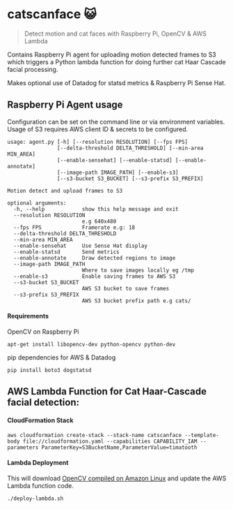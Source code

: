 # catscanface 😺
> Detect motion and cat faces with Raspberry Pi, OpenCV & AWS Lambda

Contains Raspberry Pi agent for uploading motion detected frames to S3 which triggers a Python lambda function
for doing further cat Haar Cascade facial processing.

Makes optional use of Datadog for statsd metrics & Raspberry Pi Sense Hat.

## Raspberry Pi Agent usage
Configuration can be set on the command line or via environment variables. Usage of S3 requires AWS client ID & secrets
to be configured.

    usage: agent.py [-h] [--resolution RESOLUTION] [--fps FPS]
                    [--delta-threshold DELTA_THRESHOLD] [--min-area MIN_AREA]
                    [--enable-sensehat] [--enable-statsd] [--enable-annotate]
                    [--image-path IMAGE_PATH] [--enable-s3]
                    [--s3-bucket S3_BUCKET] [--s3-prefix S3_PREFIX]

    Motion detect and upload frames to S3

    optional arguments:
      -h, --help            show this help message and exit
      --resolution RESOLUTION
                            e.g 640x480
      --fps FPS             Framerate e.g: 18
      --delta-threshold DELTA_THRESHOLD
      --min-area MIN_AREA
      --enable-sensehat     Use Sense Hat display
      --enable-statsd       Send metrics
      --enable-annotate     Draw detected regions to image
      --image-path IMAGE_PATH
                            Where to save images locally eg /tmp
      --enable-s3           Enable saving frames to AWS S3
      --s3-bucket S3_BUCKET
                            AWS S3 bucket to save frames
      --s3-prefix S3_PREFIX
                            AWS S3 bucket prefix path e.g cats/

#### Requirements
OpenCV on Raspberry Pi

```apt-get install libopencv-dev python-opencv python-dev```

pip dependencies for AWS & Datadog

```pip install boto3 dogstatsd```

## AWS Lambda Function for Cat Haar-Cascade facial detection:

#### CloudFormation Stack

    aws cloudformation create-stack --stack-name catscanface --template-body file://cloudformation.yaml --capabilities CAPABILITY_IAM --parameters ParameterKey=S3BucketName,ParameterValue=timatooth

#### Lambda Deployment

This will download [OpenCV compiled on Amazon Linux](https://github.com/aeddi/aws-lambda-python-opencv) and update the AWS Lambda function code.

    ./deploy-lambda.sh
